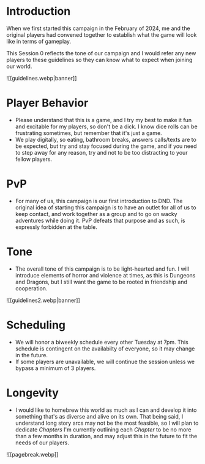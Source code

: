 # Introduction
When we first started this campaign in the February of 2024, me and the original players had convened together to establish what the game will look like in terms of gameplay.

This Session 0 reflects the tone of our campaign and I would refer any new players to these guidelines so they can know what to expect when joining our world.

![[guidelines.webp|banner]]

# Player Behavior
- Please understand that this is a game, and I try my best to make it fun and excitable for my players, so don't be a dick. I know dice rolls can be frustrating sometimes, but remember that it's just a game.
- We play digitally, so eating, bathroom breaks, answers calls/texts are to be expected, but try and stay focused during the game, and if you need to step away for any reason, try and not to be too distracting to your fellow players.
# PvP
- For many of us, this campaign is our first introduction to DND. The original idea of starting this campaign is to have an outlet for all of us to keep contact, and work together as a group and to go on wacky adventures while doing it. PvP defeats that purpose and as such, is expressly forbidden at the table.
# Tone
- The overall tone of this campaign is to be light-hearted and fun. I will introduce elements of horror and violence at times, as this is Dungeons and Dragons, but I still want the game to be rooted in friendship and cooperation.

![[guidelines2.webp|banner]]

# Scheduling
- We will honor a biweekly schedule every other Tuesday at 7pm. This schedule is contingent on the availabilty of everyone, so it may change in the future.
- If some players are unavailable, we will continue the session unless we bypass a minimum of 3 players.
# Longevity
- I would like to homebrew this world as much as I can and develop it into something that's as diverse and alive on its own. That being said, I understand long story arcs may not be the most feasible, so I will plan to dedicate *Chapters* I'm currently outlining each *Chapter* to be no more than a few months in duration, and may adjust this in the future to fit the needs of our players.

![[pagebreak.webp]]